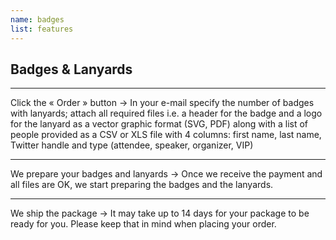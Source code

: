 ```yaml
---
name: badges
list: features
---
```

<section>

## Badges & Lanyards

---

Click the « Order » button → In your e-mail specify the number of badges with lanyards; attach all required files i.e. a header for the badge and a logo for the lanyard as a vector graphic format (SVG, PDF) along with a list of people provided as a CSV or XLS file with 4 columns: first name, last name, Twitter handle and type (attendee, speaker, organizer, VIP)

---

We prepare your badges and lanyards → Once we receive the payment and all files are OK, we start preparing the badges and the lanyards.

---

We ship the package → It may take up to 14 days for your package to be ready for you. Please keep that in mind when placing your order.
</section>
